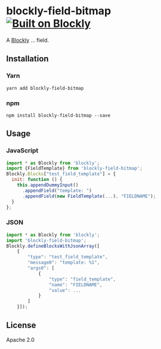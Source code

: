 # blockly-field-bitmap [![Built on Blockly](https://tinyurl.com/built-on-blockly)](https://github.com/google/blockly)

<!--
  - TODO: Add field description.
  -->
A [Blockly](https://www.npmjs.com/package/blockly) ... field.

## Installation

### Yarn
```
yarn add blockly-field-bitmap
```

### npm
```
npm install blockly-field-bitmap --save
```

## Usage

<!--
  - TODO: Update usage and rename field.
  -->

### JavaScript
```js
import * as Blockly from 'blockly';
import {FieldTemplate} from 'blockly-field-bitmap';
Blockly.Blocks["test_field_template"] = {
  init: function () {
    this.appendDummyInput()
      .appendField("template: ")
      .appendField(new FieldTemplate(...), "FIELDNAME");
  }
};
```
### JSON

```js
import * as Blockly from 'blockly';
import 'blockly-field-bitmap';
Blockly.defineBlocksWithJsonArray([
    {
        "type": "test_field_template",
        "message0": "template: %1",
        "args0": [
            {
                "type": "field_template",
                "name": "FIELDNAME",
                "value": ...
            }
        ]
    }]);
```

## License

Apache 2.0
